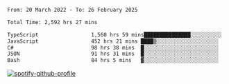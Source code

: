 <!--START_SECTION:waka-->

```txt
From: 20 March 2022 - To: 26 February 2025

Total Time: 2,592 hrs 27 mins

TypeScript                 1,560 hrs 59 mins███████████████░░░░░░░░░░   60.21 %
JavaScript                 452 hrs 21 mins ████▒░░░░░░░░░░░░░░░░░░░░   17.45 %
C#                         98 hrs 38 mins  █░░░░░░░░░░░░░░░░░░░░░░░░   03.81 %
JSON                       91 hrs 31 mins  █░░░░░░░░░░░░░░░░░░░░░░░░   03.53 %
Bash                       84 hrs 5 mins   ▓░░░░░░░░░░░░░░░░░░░░░░░░   03.24 %
```

<!--END_SECTION:waka-->
[![spotify-github-profile](https://spotify-github-profile.vercel.app/api/view?uid=c00zprrvy9xiloa9qnco3hmng&cover_image=true&theme=novatorem&show_offline=false&background_color=121212&bar_color=53b14f&bar_color_cover=false)](https://spotify-github-profile.vercel.app/api/view?uid=c00zprrvy9xiloa9qnco3hmng&redirect=true)



